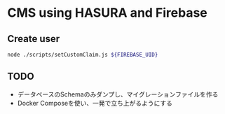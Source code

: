 # CMS using HASURA and Firebase

## Create user

```bash
node ./scripts/setCustomClaim.js ${FIREBASE_UID}
```

## TODO

- データベースのSchemaのみダンプし、マイグレーションファイルを作る
- Docker Composeを使い、一発で立ち上がるようにする
